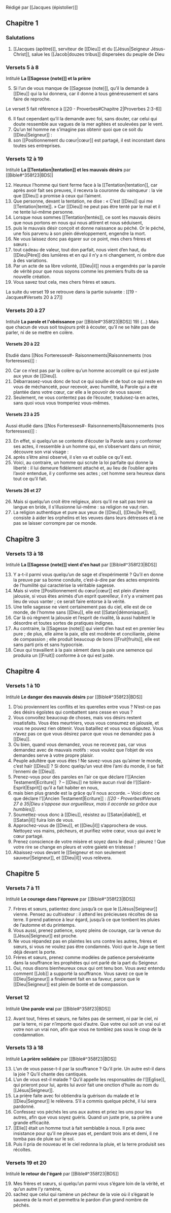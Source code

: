 Rédigé par [[Jacques (épistolier)]]
## Chapitre 1
### Salutations
1) [[Jacques (apôtre)]], serviteur de [[Dieu]] et du [[Jésus|Seigneur Jésus-Christ]], salue les [[Jacob|douzes tribus]] dispersées du peuple de Dieu
### Versets 5 à 8
Intitulé **La [[Sagesse (note)]] et la prière**

5) Si l’un de vous manque de [[Sagesse (note)]], qu’il la demande à [[Dieu]] qui la lui donnera, car il donne à tous généreusement et sans faire de reproche.

Le verset 5 fait référence à [[20 - Proverbes#Chapitre 2|Proverbes 2:3-6]]

6) Il faut cependant qu’il la demande avec foi, sans douter, car celui qui doute ressemble aux vagues de la mer agitées et soulevées par le vent.
7) Qu’un tel homme ne s’imagine pas obtenir quoi que ce soit du [[Dieu|Seigneur]] :
8) son [[Positionnement du cœur|cœur]] est partagé, il est inconstant dans toutes ses entreprises.

### Versets 12 à 19
Intitulé **La [[Tentation|tentation]] et les mauvais désirs** par [[Bible#^358f23|BDS]]

12) Heureux l’homme qui tient ferme face à la [[Tentation|tentation]], car après avoir fait ses preuves, il recevra la couronne du vainqueur : la vie que [[Dieu]] a promise à ceux qui l’aiment.
13) Que personne, devant la tentation, ne dise : « C’est [[Dieu]] qui me [[Tentation|tente]]. » Car [[Dieu]] ne peut pas être tenté par le mal et il ne tente lui-même personne.
14) Lorsque nous sommes [[Tentation|tentés]], ce sont les mauvais désirs que nous portons en nous qui nous attirent et nous séduisent,
15) puis le mauvais désir conçoit et donne naissance au péché. Or le péché, une fois parvenu à son plein développement, engendre la mort.
16) Ne vous laissez donc pas égarer sur ce point, mes chers frères et sœurs :
17) tout cadeau de valeur, tout don parfait, nous vient d’en haut, du [[Dieu|Père]] des lumières et en qui il n’y a ni changement, ni ombre due à des variations.
18) Par un acte de sa libre volonté, [[Dieu|il]] nous a engendrés par la parole de vérité pour que nous soyons comme les premiers fruits de sa nouvelle création.
19) Vous savez tout cela, mes chers frères et sœurs.

La suite du verset 19 se retrouve dans la partie suivante : [[19 - Jacques#Versets 20 à 27]]
### Versets 20 à 27
Intitulé **La parole et l'obéissance** par [[Bible#^358f23|BDS]]
19) (...) Mais que chacun de vous soit toujours prêt à écouter, qu’il ne se hâte pas de parler, ni de se mettre en colère.

#### Versets 20 à 22
Etudié dans [[Nos Forteresses#- Raisonnements|Raisonnements (nos forteresses)]] :

20) Car ce n’est pas par la colère qu’un homme accomplit ce qui est juste aux yeux de [[Dieu]].
21) Débarrassez-vous donc de tout ce qui souille et de tout ce qui reste en vous de méchanceté, pour recevoir, avec humilité, la Parole qui a été plantée dans votre cœur, car elle a le pouvoir de vous sauver.
22) Seulement, ne vous contentez pas de l’écouter, traduisez-la en actes, sans quoi vous vous tromperiez vous-mêmes.
#### Versets 23 à 25
Aussi étudié dans [[Nos Forteresses#- Raisonnements|Raisonnements (nos forteresses)]] :

23) En effet, si quelqu’un se contente d’écouter la Parole sans y conformer ses actes, il ressemble à un homme qui, en s’observant dans un miroir, découvre son vrai visage :
24) après s’être ainsi observé, il s’en va et oublie ce qu’il est.
25) Voici, au contraire, un homme qui scrute la loi parfaite qui donne la liberté : il lui demeure fidèlement attaché et, au lieu de l’oublier après l’avoir entendue, il y conforme ses actes ; cet homme sera heureux dans tout ce qu’il fait.

#### Versets 26 et 27
26) Mais si quelqu’un croit être religieux, alors qu’il ne sait pas tenir sa langue en bride, il s’illusionne lui-même : sa religion ne vaut rien.
27) La religion authentique et pure aux yeux de [[Dieu]], [[Dieu|le Père]], consiste à aider les orphelins et les veuves dans leurs détresses et à ne pas se laisser corrompre par ce monde.
## Chapitre 3
### Versets 13 à 18
Intitulé **La [[Sagesse (note)]] vient d'en haut** par [[Bible#^358f23|BDS]]

13) Y a-t-il parmi vous quelqu’un de sage et d’expérimenté ? Qu’il en donne la preuve par sa bonne conduite, c’est-à-dire par des actes empreints de l’humilité qui caractérise la véritable sagesse.
14) Mais si votre [[Positionnement du cœur|cœur]] est plein d’amère jalousie, si vous êtes animés d’un esprit querelleur, il n’y a vraiment pas lieu de vous vanter ; ce serait faire entorse à la vérité.
15) Une telle sagesse ne vient certainement pas du ciel, elle est de ce monde, de l’homme sans [[Dieu]], elle est [[Satan|démoniaque]].
16) Car là où règnent la jalousie et l’esprit de rivalité, là aussi habitent le désordre et toutes sortes de pratiques indignes.
17) Au contraire, la [[Sagesse (note)]] qui vient d’en haut est en premier lieu pure ; de plus, elle aime la paix, elle est modérée et conciliante, pleine de compassion ; elle produit beaucoup de bons [[Fruit|fruits]], elle est sans parti pris et sans hypocrisie.
18) Ceux qui travaillent à la paix sèment dans la paix une semence qui produira un [[Fruit]] conforme à ce qui est juste.
## Chapitre 4
### Versets 1 à 10
Intitulé **Le danger des mauvais désirs** par [[Bible#^358f23|BDS]]

1) D’où proviennent les conflits et les querelles entre vous ? N’est-ce pas des désirs égoïstes qui combattent sans cesse en vous ?
2) Vous convoitez beaucoup de choses, mais vos désirs restent insatisfaits. Vous êtes meurtriers, vous vous consumez en jalousie, et vous ne pouvez rien obtenir. Vous bataillez et vous vous disputez. Vous n’avez pas ce que vous désirez parce que vous ne demandez pas à [[Dieu]].
3) Ou bien, quand vous demandez, vous ne recevez pas, car vous demandez avec de mauvais motifs : vous voulez que l’objet de vos demandes serve à votre propre plaisir.
4) Peuple adultère que vous êtes ! Ne savez-vous pas qu’aimer le monde, c’est haïr [[Dieu]] ? Si donc quelqu’un veut être l’ami du monde, il se fait l’ennemi de [[Dieu]].
5) Prenez-vous pour des paroles en l’air ce que déclare l’[[Ancien Testament|Ecriture]]  ? – [[Dieu]] ne tolère aucun rival de l’[[Saint-Esprit|Esprit]] qu’il a fait habiter en nous,
6) mais bien plus grande est la grâce qu’il nous accorde. – Voici donc ce que déclare l’[[Ancien Testament|Ecriture]] : *[[20 - Proverbes#Versets 27 à 35|Dieu s’oppose aux orgueilleux, mais il accorde sa grâce aux humbles]]*.
7) Soumettez-vous donc à [[Dieu]], résistez au [[Satan|diable]], et [[Satan|il]] fuira loin de vous.
8) Approchez-vous de [[Dieu]], et [[Dieu|il]] s’approchera de vous. Nettoyez vos mains, pécheurs, et purifiez votre cœur, vous qui avez le cœur partagé.
9) Prenez conscience de votre misère et soyez dans le deuil ; pleurez ! Que votre rire se change en pleurs et votre gaieté en tristesse !
10) Abaissez-vous devant le [[Seigneur et non seulement sauveur|Seigneur]], et [[Dieu|il]] vous relèvera.
## Chapitre 5
### Versets 7 à 11
Intitulé **Le courage dans l'épreuve** par [[Bible#^358f23|BDS]]

7) Frères et sœurs, patientez donc jusqu’à ce que le [[Jésus|Seigneur]] vienne. Pensez au cultivateur : il attend les précieuses récoltes de sa terre. Il prend patience à leur égard, jusqu’à ce que tombent les pluies de l’automne et du printemps.
8) Vous aussi, prenez patience, soyez pleins de courage, car la venue du [[Jésus|Seigneur]] est proche.
9) Ne vous répandez pas en plaintes les uns contre les autres, frères et sœurs, si vous ne voulez pas être condamnés. Voici que le Juge se tient déjà devant la porte.
10) Frères et sœurs, prenez comme modèles de patience persévérante dans la souffrance les prophètes qui ont parlé de la part du Seigneur.
11) Oui, nous disons bienheureux ceux qui ont tenu bon. Vous avez entendu comment [[Job]] a supporté la souffrance. Vous savez ce que le [[Dieu|Seigneur]] a finalement fait en sa faveur, parce que le [[Dieu|Seigneur]] est plein de bonté et de compassion.
### Verset 12
Intitulé **Une parole vrai** par [[Bible#^358f23|BDS]]

12) Avant tout, frères et sœurs, ne faites pas de serment, ni par le ciel, ni par la terre, ni par n’importe quoi d’autre. Que votre oui soit un vrai oui et votre non un vrai non, afin que vous ne tombiez pas sous le coup de la condamnation.
### Versets 13 à 18
Intitulé **La prière solidaire** par [[Bible#^358f23|BDS]]

13) L’un de vous passe-t-il par la souffrance ? Qu’il prie. Un autre est-il dans la joie ? Qu’il chante des cantiques.
14) L’un de vous est-il malade ? Qu’il appelle les responsables de l’[[Eglise]], qui prieront pour lui, après lui avoir fait une onction d’huile au nom du [[Jésus|Seigneur]].
15) La prière faite avec foi obtiendra la guérison du malade et le [[Dieu|Seigneur]] le relèvera. S’il a commis quelque péché, il lui sera pardonné.
16) Confessez vos péchés les uns aux autres et priez les uns pour les autres, afin que vous soyez guéris. Quand un juste prie, sa prière a une grande efficacité.
17) [[Elie]] était un homme tout à fait semblable à nous. Il pria avec insistance pour qu’il ne pleuve pas et, pendant trois ans et demi, il ne tomba pas de pluie sur le sol.
18) Puis il pria de nouveau et le ciel redonna la pluie, et la terre produisit ses récoltes.

### Versets 19 et 20
Intitulé **le retour de l'égaré** par [[Bible#^358f23|BDS]]

19) Mes frères et sœurs, si quelqu’un parmi vous s’égare loin de la vérité, et qu’un autre l’y ramène,
20) sachez que celui qui ramène un pécheur de la voie où il s’égarait le sauvera de la mort et permettra le pardon d’un grand nombre de péchés.